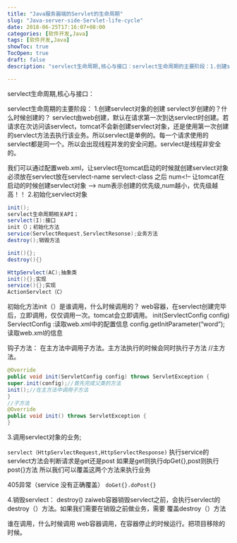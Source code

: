 ```yaml
---
title: "Java服务器端的Servlet的生命周期"
slug: "Java-server-side-Servlet-life-cycle"
date: 2018-06-25T17:16:07+08:00
categories: [软件开发,Java]
tags: [软件开发,Java]
showToc: true
TocOpen: true
draft: false
description: "servlect生命周期,核心与接口：servlect生命周期的主要阶段：1.创建servlect对象的创建servlect岁创建的？什么"

---
```

                
servlect生命周期,核心与接口：

servlect生命周期的主要阶段：
1.创建servlect对象的创建
servlect岁创建的？什么时候创建的？
servlect由web创建，默认在请求第一次到达servlect时创建。若请求在次访问该servlect，tomcat不会新创建servlect对象，还是使用第一次创建的servlect方法去执行该业务。所以servlect是单例的。每一个请求使用的servlect都是同一个。所以会出现线程并发的安全问题。servlect是线程非安全的。


<!--more-->


我们可以通过配置web.xml，让servlect在tomcat启动的时候就创建servlect对象
必须放在servlect放在servlect-name servlect-class 之后
<load-on-startup>num</load-on-startup><!– 让tomcat在启动的时候创建servlect对象 –>
num表示创建的优先级,num越小，优先级越高！！
2.初始化servlect对象
```java
init();
servlect生命周期相关API；
servlect(I):接口
init（）；初始化方法
service(ServlectRequest,ServlectResonse);业务方法
destroy();销毁方法

init(){};
destroy(){}

HttpServlect(AC);抽象类
init(){};实现
service(){};实现
ActionServlect（C）
```
初始化方法init（）是谁调用，什么时候调用的？
web容器，在servlect创建完毕后，立即调用，仅仅调用一次。tomcat会立即调用。
init(ServlectConfig config)
ServlectConfig :读取web.xml中的配置信息
config.getInitParameter(“word”);读取web.xml的信息

钩子方法：
在主方法中调用子方法。主方法执行的时候会同时执行子方法
//主方法。
```java
@Override
public void init(ServletConfig config) throws ServletException {
super.init(config);//首先完成父类的方法
init();//在主方法中调用子方法
}
//子方法
@Override
public void init() throws ServletException {
}
```
3.调用servlect对象的业务;

`servlect（HttpServlectRequest,HttpServlectResponse)`
执行service的servlect方法会判断请求是get还是post
如果是get则执行dpGet{},post则执行post{}方法
所以我们可以覆盖这两个方法来执行业务

405异常（service 没有正确覆盖）
`doGet{}.doPost{}`

4.销毁servlect：
destroy()
zaiweb容器销毁servlect之前，会执行servlect的destroy（）方法。如果我们需要在销毁之前做业务，需要
覆盖destroy（）方法

谁在调用，什么时候调用
web容器调用，在容器停止的时候运行。把项目移除的时候。